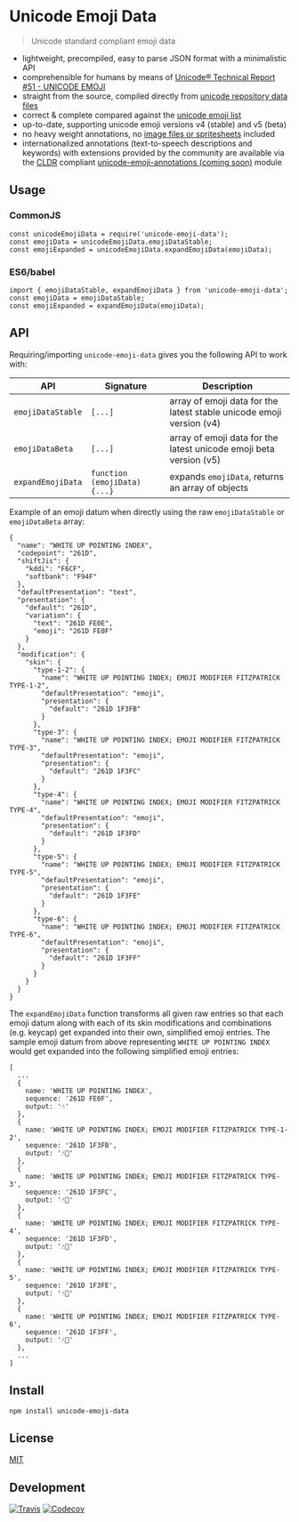 # Unicode Emoji Data

> Unicode standard compliant emoji data

- lightweight, precompiled, easy to parse JSON format with a minimalistic API
- comprehensible for humans by means of [Unicode® Technical Report #51 - UNICODE EMOJI](http://www.unicode.org/reports/tr51/)
- straight from the source, compiled directly from [unicode repository data files](http://unicode.org/Public/emoji/4.0/)
- correct & complete compared against the [unicode emoji list](http://unicode.org/emoji/charts/emoji-list.html)
- up-to-date, supporting unicode emoji versions v4 (stable) and v5 (beta)
- no heavy weight annotations, no [image files or spritesheets](https://github.com/iamcal/emoji-data) included
- internationalized annotations (text-to-speech descriptions and keywords) with extensions provided by the community are available via the [CLDR](http://cldr.unicode.org/) compliant [unicode-emoji-annotations (coming soon)](TODO) module

## Usage

### CommonJS

```
const unicodeEmojiData = require('unicode-emoji-data');
const emojiData = unicodeEmojiData.emojiDataStable;
const emojiExpanded = unicodeEmojiData.expandEmojiData(emojiData);
```

### ES6/babel

```
import { emojiDataStable, expandEmojiData } from 'unicode-emoji-data';
const emojiData = emojiDataStable;
const emojiExpanded = expandEmojiData(emojiData);
```

## API

Requiring/importing `unicode-emoji-data` gives you the following API to work with:

| API | Signature | Description |
| --- | --- | --- |
| `emojiDataStable` | `[...]` | array of emoji data for the latest stable unicode emoji version (v4) |
| `emojiDataBeta` | `[...]` | array of emoji data for the latest unicode emoji beta version (v5) |
| `expandEmojiData` | `function (emojiData) {...}` | expands `emojiData`, returns an array of objects |

Example of an emoji datum when directly using the raw `emojiDataStable` or `emojiDataBeta` array:
```
{
  "name": "WHITE UP POINTING INDEX",
  "codepoint": "261D",
  "shiftJis": {
    "kddi": "F6CF",
    "softbank": "F94F"
  },
  "defaultPresentation": "text",
  "presentation": {
    "default": "261D",
    "variation": {
      "text": "261D FE0E",
      "emoji": "261D FE0F"
    }
  },
  "modification": {
    "skin": {
      "type-1-2": {
        "name": "WHITE UP POINTING INDEX; EMOJI MODIFIER FITZPATRICK TYPE-1-2",
        "defaultPresentation": "emoji",
        "presentation": {
          "default": "261D 1F3FB"
        }
      },
      "type-3": {
        "name": "WHITE UP POINTING INDEX; EMOJI MODIFIER FITZPATRICK TYPE-3",
        "defaultPresentation": "emoji",
        "presentation": {
          "default": "261D 1F3FC"
        }
      },
      "type-4": {
        "name": "WHITE UP POINTING INDEX; EMOJI MODIFIER FITZPATRICK TYPE-4",
        "defaultPresentation": "emoji",
        "presentation": {
          "default": "261D 1F3FD"
        }
      },
      "type-5": {
        "name": "WHITE UP POINTING INDEX; EMOJI MODIFIER FITZPATRICK TYPE-5",
        "defaultPresentation": "emoji",
        "presentation": {
          "default": "261D 1F3FE"
        }
      },
      "type-6": {
        "name": "WHITE UP POINTING INDEX; EMOJI MODIFIER FITZPATRICK TYPE-6",
        "defaultPresentation": "emoji",
        "presentation": {
          "default": "261D 1F3FF"
        }
      }
    }
  }
}
```

The `expandEmojiData` function transforms all given raw entries so that each emoji datum along with each of its skin modifications and combinations (e.g. keycap) get expanded into their own, simplified emoji entries. The sample emoji datum from above representing `WHITE UP POINTING INDEX` would get expanded into the following simplified emoji entries:

```
[
  ...
  {
    name: 'WHITE UP POINTING INDEX',
    sequence: '261D FE0F',
    output: '☝️'
  },
  {
    name: 'WHITE UP POINTING INDEX; EMOJI MODIFIER FITZPATRICK TYPE-1-2',
    sequence: '261D 1F3FB',
    output: '☝🏻'
  },
  {
    name: 'WHITE UP POINTING INDEX; EMOJI MODIFIER FITZPATRICK TYPE-3',
    sequence: '261D 1F3FC',
    output: '☝🏼'
  },
  {
    name: 'WHITE UP POINTING INDEX; EMOJI MODIFIER FITZPATRICK TYPE-4',
    sequence: '261D 1F3FD',
    output: '☝🏽'
  },
  {
    name: 'WHITE UP POINTING INDEX; EMOJI MODIFIER FITZPATRICK TYPE-5',
    sequence: '261D 1F3FE',
    output: '☝🏾'
  },
  {
    name: 'WHITE UP POINTING INDEX; EMOJI MODIFIER FITZPATRICK TYPE-6',
    sequence: '261D 1F3FF',
    output: '☝🏿'
  },
  ...
]
```

## Install

`npm install unicode-emoji-data`

## License

[MIT](https://github.com/dematerializer/unicode-emoji-data/blob/master/LICENSE)

## Development

[![Travis](https://img.shields.io/travis/dematerializer/unicode-emoji-data.svg?style=flat-square)](https://travis-ci.org/dematerializer/unicode-emoji-data)
[![Codecov](https://img.shields.io/codecov/c/github/dematerializer/unicode-emoji-data.svg?style=flat-square)](https://codecov.io/gh/dematerializer/unicode-emoji-data)
